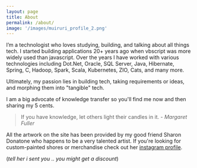 ```yaml
---
layout: page
title: About
permalink: /about/
image: '/images/muiruri_profile_2.png'
---
```


I’m a technologist who loves studying, building, and talking about all things tech. I started building applications 20+ years ago when vbscript was more widely used than javascript. Over the years I have worked with various technologies including Dot.Net, Oracle, SQL Server, Java, Hibernate, Spring, C, Hadoop, Spark, Scala, Kubernetes, ZIO, Cats, and many more.

  

Ultimately, my passion lies in building tech, taking requirements or ideas, and morphing them into "tangible" tech.

  

I am a big advocate of knowledge transfer so you'll find me now and then sharing my 5 cents.

  

> If you have knowledge, let others light their candles in it.
> - _Margaret Fuller_

  

All the artwork on the site has been provided by my good friend Sharon Donatone who happens to be a very talented artist. If you're looking for custom-painted shores or merchandise check out her [instagram profile](https://www.instagram.com/sharon_donatone/).

(_tell her i sent you .. you might get a discount_)
